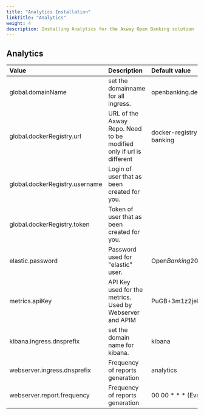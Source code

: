 ```yaml
---
title: "Analytics Installation"
linkTitle: "Analytics"
weight: 4
description: Installing Analytics for the Axway Open Banking solution
---
```


## Analytics

| Value         | Description                           | Default value  |
|:------------- |:------------------------------------- |:-------------- |
| global.domainName | set the domainname for all ingress. | openbanking.demoaxway.com |
| global.dockerRegistry.url | URL of the Axway Repo. Need to be modified only if url is different| docker-registry.demo.axway.com/open-banking |
| global.dockerRegistry.username | Login of user that as been created for you. |  |
| global.dockerRegistry.token | Token of user that as been created for you. |  |
| elastic.password | Password used for "elastic" user. | Open*Banking*2021 |
| metrics.apiKey | API Key used for the metrics. Used by Webserver and APIM | PuGB+3m1z2jeFVHf5pWoFKOxH0F/fW9M |
| kibana.ingress.dnsprefix | set the domain name for kibana. | kibana |
| webserver.ingress.dnsprefix | Frequency of reports generation | analytics |
| webserver.report.frequency | Frequency of reports generation | 00 00 * * * (Every day at midnight) |
